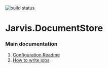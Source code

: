 <img src="http://demo.prxm.it:8811/app/rest/builds/buildType:Jarvis_DocumentStore_CI/statusIcon" alt="build status">

Jarvis.DocumentStore
===================

### Main documentation

1. [Configuration Readme](/assets/Configs/README.md)
2. [How to write jobs](/src/jarvis.documentstore.jobs/readme.md)

